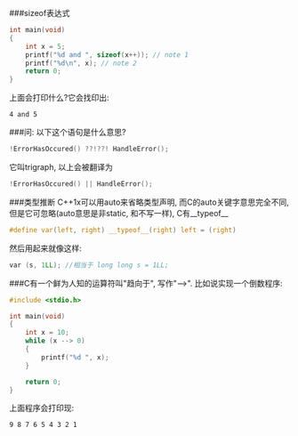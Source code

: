 ###sizeof表达式
```c
int main(void)
{
	int x = 5;
	printf("%d and ", sizeof(x++)); // note 1
	printf("%d\n", x); // note 2
	return 0;
}
```
上面会打印什么?它会找印出:
```
4 and 5
```

###问: 以下这个语句是什么意思?
```c
!ErrorHasOccured() ??!??! HandleError();
```
它叫trigraph, 以上会被翻译为
```c
!ErrorHasOccured() || HandleError();
```

###类型推断
C++1x可以用auto来省略类型声明, 而C的auto关键字意思完全不同, 但是它可忽略(auto意思是非static, 和不写一样), C有__typeof__
```c
#define var(left, right) __typeof__(right) left = (right)
```

然后用起来就像这样:
```c
var (s, 1LL); //相当于 long long s = 1LL;
```

###C有一个鲜为人知的运算符叫"趋向于", 写作"-->". 比如说实现一个倒数程序:
```c
#include <stdio.h>

int main(void)
{
	int x = 10;
	while (x --> 0)
	{
		printf("%d ", x);	
	}

	return 0;
}
```
上面程序会打印现:
```
9 8 7 6 5 4 3 2 1
```
